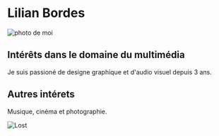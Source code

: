 # Lilian Bordes
![photo de moi](https://user-images.githubusercontent.com/112108594/217706002-8a9399f9-505b-40c6-9471-7a971830d15e.jpeg) 


## Intérêts dans le domaine du multimédia
Je suis passioné de designe graphique et d'audio visuel depuis 3 ans.

## Autres intérets
Musique, cinéma et photographie.

![Lost](https://user-images.githubusercontent.com/112108594/217709258-7840917e-1338-485c-bcc4-82208aef4c77.jpg)


